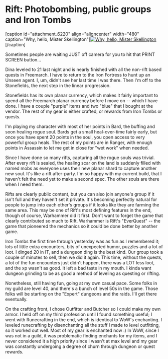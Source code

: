 # Rift: Photobombing, public groups and Iron Tombs

[caption id="attachment\_6220" align="aligncenter" width="480" caption="Why, hello, Mister Skellington"][![](http://westkarana.com/wp-content/uploads/2011/02/rift-2011-02-26-23-32-21-71-480x383.jpg "Why, hello, Mister Skellington")](http://westkarana.com/wp-content/uploads/2011/02/rift-2011-02-26-23-32-21-71.jpg)[/caption]

Sometimes people are waiting JUST off camera for you to hit that PRINT SCREEN button...

Dina leveled to 21 last night and is nearly finished with all the non-rift based quests in Freemarch. I have to return to the Iron Fortress to hunt up an Unseen agent. I, um, didn't see her last time I was there. Then I'm off to the Stonefields, the next step in the linear progression.

Stonefields has its own planar currency, which makes it fairly important to spend all the Freemarch planar currency before I move on -- which I have done. I have a couple "purple" items and two "blue" that I bought at the vendor. The rest of my gear is either crafted, or rewards from Iron Tombs or quests.

I'm playing my character with most of her points in Bard, the buffing and soon healing rogue soul. Bards get a small heal-over-time fairly early, but once you have spent 20 points in the soul, you open access to very powerful group heals. The rest of my points are in Ranger, with enough points in Assassin to let me get in close for "wet work" when needed.

Since I have done so many rifts, capturing all the rogue souls was trivial. After every rift is sealed, the healing scar on the land is suddenly filled with named mobs as everyone uses their new planar shard to capture another new soul. It's like a rift after-party. I'm so happy with my current build, that I haven't felt the need yet to make a second spec. The other souls are there when I need them.

Rifts are clearly public content, but you can also join anyone's group if it isn't full and they haven't set it private. It's becoming perfectly natural for people to jump into each other's groups if it looks like they are farming the same area. This may be one of Rift's most defining features in the end, though of course, Warhammer did it first. Don't want to forget the game that clearly contributed so much to Rift. Warhammer is Rift's "EverQuest" -- the game that pioneered the mechanics so it could be done better by another game.

Iron Tombs the first time through yesterday was as fun as I remembered it; lots of little extra encounters, bits of unexpected humor, puzzles and a lot of loot. I dinged 20 in IT, and a dungeon ding is the best kind. Our group took a couple of minutes to sell, then we did it again. This time, without the quests, a lot of the fun encounters just didn't happen, there was a LOT less loot, and the xp wasn't as good. It left a bad taste in my mouth. I kinda want dungeon grinding to be as good a method of leveling as questing or rifting.

Nonetheless, still having fun, going at my own casual pace. Some folks in my guild are level 40, and there's a bunch of level 50s in the game. Those folks will be starting on the "Expert" dungeons and the raids. I'll get there eventually.

On the crafting front, I chose Outfitter and Butcher so I could make my own armor. I held off on my third profession until I found something useful; I went with Runecrafting in the end, which is identical to WoW's enchanting. I leveled runecrafting by disenchanting all the stuff I made to level outfitting, so it worked out well. Most of my gear is enchanted now :) In WoW, since I was not in a guild, it was problematic finding enchants for my items, and I never considered it a high priority since I wasn't at max level and my gear was constantly undergoing a degree of churn through dungeon or quest rewards.
